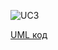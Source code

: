 ![UC3](http://www.plantuml.com/plantuml/proxy?idx=0&src=https://raw.githubusercontent.com/KPI-IP94-Database/Team2/master/Doc/UMLdiagrams/scenarios/user/Diagrams/UML/UC3.pu)

[UML код](https://github.com/KPI-IP94-Database/Team2/tree/master/Doc/UMLdiagrams/scenarios/user/Diagrams/UML/UC3.pu)
